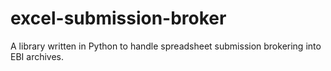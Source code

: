 # excel-submission-broker
A library written in Python to handle spreadsheet submission brokering into EBI archives.
